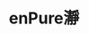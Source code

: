 ---
title: "enPure瀞"
description: "enPure瀞"
layout: shop
keywords:
  - 美食競賽
  - 台灣美食
  - 美食精選
datePublished: "2025-06-30"
dateModified: "2025-07-07"
city: "台中市"
district: "北區"
address: "台中市北區健行路86巷7弄33號"
phone: ""
geo: "24.16063757267739, 120.68755330068244"
google_map: "https://maps.app.goo.gl/F53yewtrnYWDvkF3A"
footinder: "https://footinder.com.tw/%e5%8f%b0%e4%b8%ad%e5%b8%82%e5%8c%97%e5%8d%80/362197/"
official: "https://www.facebook.com/enpurerestaurant/"
award:
  - name: "500盤"
    year: "2024"
    entries:
      - dishes:
          - "墨西哥龍艾/百里香/羅勒/澎湖秋姑/蕃茄"

---